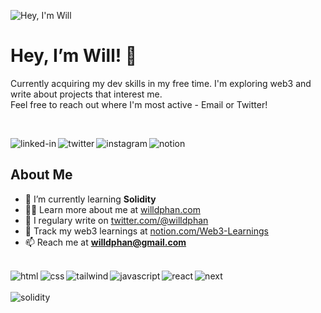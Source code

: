 <p align="center">

![Hey, I'm Will](https://user-images.githubusercontent.com/95723185/170179944-fe931093-255b-4c76-b651-35c4148682bf.png)
<h1 align="left">Hey, I’m Will! 👋 </h1>
<p align="left">Currently acquiring my dev skills in my free time. I'm exploring web3 and write about projects that interest me. <br>Feel free to reach out where I'm most active - Email or Twitter!</p>

<br>

[<img align="left" alt="linked-in" src="https://img.shields.io/badge/linkedin-%230077B5.svg?&style=for-the-badge&logo=linkedin&logoColor=white" />](https://www.linkedin.com/in/willphan/)
[<img align="left" alt="twitter" src="https://img.shields.io/badge/twitter-%231DA1F2.svg?&style=for-the-badge&logo=twitter&logoColor=white" />](https://twitter.com/willdphan)
[<img align="left" alt="instagram" src="https://img.shields.io/badge/Instagram-%231877F2.svg?&style=for-the-badge&logo=instagram&logoColor=white" />](https://www.instagram.com/wdphan/)
[<img align="left" alt="notion" src="https://img.shields.io/badge/notion-%2312100E.svg?&style=for-the-badge&logo=notion&logoColor=white" />](https://frost-sloop-bbc.notion.site/Web3-Learnings-54d10d04cee848e082cae8a62e7be8e2)

<br>

## About Me
<!-- LIST-ABOUT-ME:START -->
<p align="left">  </p>

- 🌱 I’m currently learning **Solidity**<br>
- 👨‍💻 Learn more about me at [willdphan.com](https://willphan.com/)<br>
- 📝 I regulary write on [twitter.com/@willdphan](https://twitter.com/willdphan)<br>
- 💠 Track my web3 learnings at [notion.com/Web3-Learnings](https://frost-sloop-bbc.notion.site/Web3-Learnings-54d10d04cee848e082cae8a62e7be8e2)<br>
- 📫 Reach me at **willdphan@gmail.com**
<br><br>

<!-- LANGUAGES-ICONS:START -->
<img align="left" alt="html" src="https://img.shields.io/badge/HTML5-E34F26?style=for-the-badge&logo=html5&logoColor=white" />
<img align="left" alt="css" src="https://img.shields.io/badge/CSS3-1572B6?style=for-the-badge&logo=css3&logoColor=white" />
<img align="left" alt="tailwind" src="https://img.shields.io/badge/Tailwind_CSS-38B2AC?style=for-the-badge&logo=tailwind-css&logoColor=white" />
<img align="left" alt="javascript" src="https://img.shields.io/badge/JavaScript-323330?style=for-the-badge&logo=javascript&logoColor=F7DF1E" />
<img align="left" alt="react" src="https://img.shields.io/badge/React-20232A?style=for-the-badge&logo=react&logoColor=61DAFB" />
<img align="left" alt="next" src="https://img.shields.io/badge/next.js-000000?style=for-the-badge&logo=nextdotjs&logoColor=white" />
<br><br>
<img align="left" alt="solidity" src="https://img.shields.io/badge/Solidity-e6e6e6?style=for-the-badge&logo=solidity&logoColor=black" />
<br><br>
